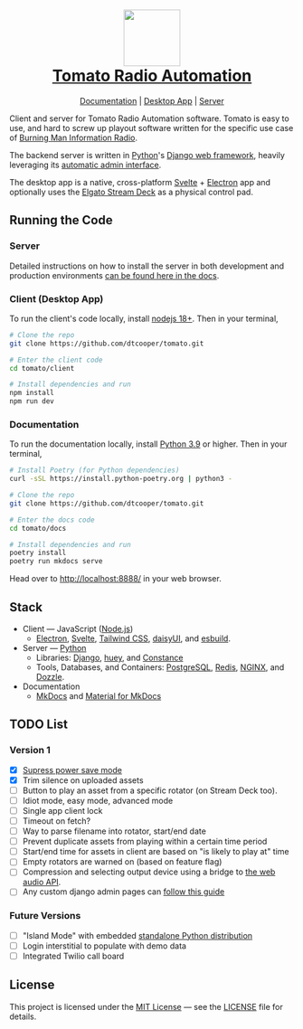 <h1 align="center">
  <a href="https://dtcooper.github.io/tomato/">
    <img src="https://raw.github.com/dtcooper/tomato/main/client/assets/icons/tomato.png" width="100"><br>
    Tomato Radio Automation
  </a>
</h1>

<p align="center">
  <a href="https://dtcooper.github.io/tomato/">Documentation</a> |
  <a href="https://dtcooper.github.io/tomato/client/">Desktop App</a> |
  <a href="https://dtcooper.github.io/tomato/server/">Server</a>
</p>

Client and server for Tomato Radio Automation software. Tomato is easy to use,
and hard to screw up playout software written for the specific use case of
[Burning Man Information Radio](https://bmir.org).

The backend server is written in [Python](https://www.python.org/)'s
[Django web framework](https://www.djangoproject.com/), heavily leveraging its
[automatic admin interface](https://docs.djangoproject.com/en/4.1/ref/contrib/admin/).

The desktop app is a native, cross-platform [Svelte](https://svelte.dev/) +
[Electron](https://www.electronjs.org/) app and optionally uses the
[Elgato Stream Deck](https://www.elgato.com/en/stream-deck) as a physical control
pad.

## Running the Code

### Server

Detailed instructions on how to install the server in both development and
production environments
[can be found here in the docs](https://dtcooper.github.io/tomato/server/).

### Client (Desktop App)

To run the client's code locally, install [nodejs 18+](https://nodejs.org/).
Then in your terminal,

```bash
# Clone the repo
git clone https://github.com/dtcooper/tomato.git

# Enter the client code
cd tomato/client

# Install dependencies and run
npm install
npm run dev
```

### Documentation

To run the documentation locally, install [Python 3.9](https://www.python.org/)
or higher. Then in your terminal,

```bash
# Install Poetry (for Python dependencies)
curl -sSL https://install.python-poetry.org | python3 -

# Clone the repo
git clone https://github.com/dtcooper/tomato.git

# Enter the docs code
cd tomato/docs

# Install dependencies and run
poetry install
poetry run mkdocs serve
```

Head over to <http://localhost:8888/> in your web browser.

## Stack

* Client &mdash; JavaScript ([Node.js](https://nodejs.org/en/))
  * [Electron](https://electronjs.org/), [Svelte](https://svelte.dev/),
    [Tailwind CSS](https://tailwindcss.com/), [daisyUI](https://daisyui.com/),
    and [esbuild](https://esbuild.github.io/).
* Server &mdash; [Python](https://www.python.org/)
  * Libraries: [Django](https://www.djangoproject.com/), [huey](https://huey.readthedocs.io/en/latest/),
    and [Constance](https://django-constance.readthedocs.io/en/latest/)
  * Tools, Databases, and Containers: [PostgreSQL](https://www.postgresql.org/),
    [Redis](https://redis.io/), [NGINX](https://www.nginx.com/),
    and [Dozzle](https://dozzle.dev/).
* Documentation
  * [MkDocs](https://www.mkdocs.org/) and [Material for MkDocs](https://squidfunk.github.io/mkdocs-material/)

## TODO List

### Version 1

- [x] [Supress power save mode](https://www.electronjs.org/docs/latest/api/power-save-blocker)
- [x] Trim silence on uploaded assets
- [ ] Button to play an asset from a specific rotator (on Stream Deck too).
- [ ] Idiot mode, easy mode, advanced mode
- [ ] Single app client lock
- [ ] Timeout on fetch?
- [ ] Way to parse filename into rotator, start/end date
- [ ] Prevent duplicate assets from playing within a certain time period
- [ ] Start/end time for assets in client are based on "is likely to play at" time
- [ ] Empty rotators are warned on (based on feature flag)
- [ ] Compression and selecting output device using a bridge to
      [the web audio API](https://developer.mozilla.org/en-US/docs/Web/API/AudioContext/createMediaElementSource).
- [ ] Any custom django admin pages can [follow this guide](https://dev.to/daiquiri_team/creating-a-custom-page-in-django-admin-4pbd)

### Future Versions

- [ ] "Island Mode" with embedded
      [standalone Python distribution](https://python-build-standalone.readthedocs.io/en/latest/)
- [ ] Login interstitial to populate with demo data
- [ ] Integrated Twilio call board

## License

This project is licensed under the [MIT License](https://opensource.org/licenses/MIT)
&mdash; see the [LICENSE](https://github.com/dtcooper/tomato/blob/main/LICENSE)
file for details.
